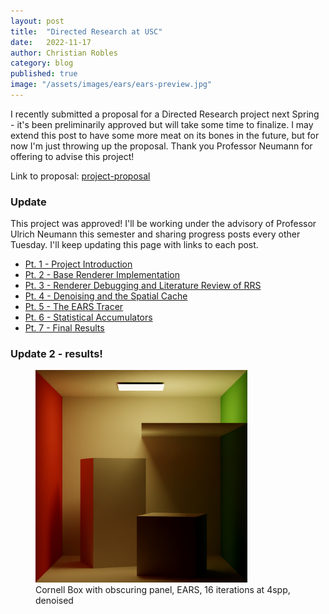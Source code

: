 ```yaml
---
layout: post
title:  "Directed Research at USC"
date:   2022-11-17
author: Christian Robles
category: blog
published: true
image: "/assets/images/ears/ears-preview.jpg"
---
```


I recently submitted a proposal for a Directed Research project next Spring - it's been preliminarily approved but will take some time to finalize. I may extend this post to have some more meat on its bones in the future, but for now I'm just throwing up the proposal. Thank you Professor Neumann for offering to advise this project!

Link to proposal: [project-proposal](https://blog.roblesch.page/assets/roblesch_project_proposal.pdf)

### Update 

This project was approved! I'll be working under the advisory of Professor Ulrich Neumann this semester and sharing progress posts every other Tuesday. I'll keep updating this page with links to each post.

- [Pt. 1 - Project Introduction](/blog/2023/01/04/ears-1.html)
- [Pt. 2 - Base Renderer Implementation](/blog/2023/01/17/ears-2.html)
- [Pt. 3 - Renderer Debugging and Literature Review of RRS](/blog/2023/02/07/ears-3.html)
- [Pt. 4 - Denoising and the Spatial Cache](/blog/2023/02/21/ears-4.html)
- [Pt. 5 - The EARS Tracer](/blog/2023/03/07/ears-5.html)
- [Pt. 6 - Statistical Accumulators](/blog/2023/03/28/ears-6.html)
- [Pt. 7 - Final Results](/blog/2023/04/11/ears-7.html)

### Update 2 - results!

<figure>
<a href="/assets/images/ears/ears-64spp.png"><img src="/assets/images/ears/ears-64spp.png" width="80%"/></a>
<figcaption>Cornell Box with obscuring panel, EARS, 16 iterations at 4spp, denoised</figcaption>
</figure>